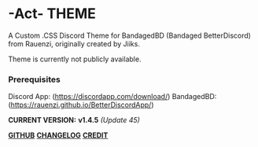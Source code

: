 # -Act- THEME

A Custom .CSS Discord Theme for BandagedBD (Bandaged BetterDiscord) from Rauenzi, originally created by Jiiks.

Theme is currently not publicly available.

### Prerequisites
Discord App: (https://discordapp.com/download/)
BandagedBD: (https://rauenzi.github.io/BetterDiscordApp/)


__CURRENT VERSION:__ **v1.4.5** *(Update 45)*

**[GITHUB](https://github.com/Actarr/Act/)** 
**[CHANGELOG](https://actarr.github.io/Act/text/changelog.txt)** 
**[CREDIT](https://actarr.github.io/Act/text/credit.txt)**


